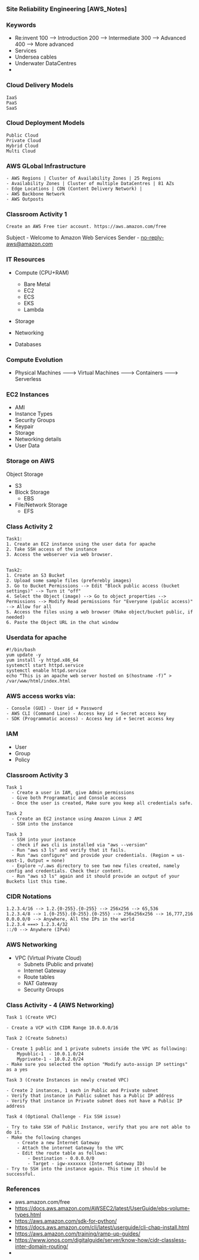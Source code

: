 ### ##########################
### Site Reliability Engineering [AWS_Notes]
### ##########################


### Keywords

- Re:invent
    100 --> Introduction
    200 --> Intermediate
    300 --> Advanced
    400 --> More advanced
- Services 
- Undersea cables
- Underwater DataCentres
- 



### Cloud Delivery Models
````
IaaS
PaaS
SaaS
````
### Cloud Deployment Models
````
Public Cloud
Private Cloud
Hybrid Cloud
Multi Cloud
````

### AWS GLobal Infrastructure
````
- AWS Regions | Cluster of Availability Zones | 25 Regions
- Availability Zones | Cluster of multiple DataCentres | 81 AZs
- Edge Locations | CDN (Content Delivery Network) | 
- AWS Backbone Network
- AWS Outposts
````

### Classroom Activity 1
````
Create an AWS Free tier account. https://aws.amazon.com/free

````

Subject - Welcome to Amazon Web Services
Sender - no-reply-aws@amazon.com


### IT Resources
- Compute (CPU+RAM)
    - Bare Metal
    - EC2
    - ECS
    - EKS
    - Lambda

- Storage
- Networking
- Databases


### Compute Evolution

- Physical Machines ---> Virtual Machines ---> Containers ---> Serverless

### EC2 Instances
- AMI
- Instance Types
- Security Groups
- Keypair
- Storage
- Networking details
- User Data


### Storage on AWS
Object Storage
  - S3
- Block Storage
  - EBS 
- File/Network Storage
  - EFS


### Class Activity 2
````
Task1:
1. Create an EC2 instance using the user data for apache
2. Take SSH access of the instance
3. Access the webserver via web browser.


Task2:
1. Create an S3 Bucket
2. Upload some sample files (preferebly images)
3. Go to Bucket Permissions --> Edit "Block public access (bucket settings)" --> Turn it "off"
4. Select the Object (image) --> Go to object properties --> Permissions --> Modify Read permissions for "Everyone (public access)" --> Allow for all
5. Access the files using a web browser (Make object/bucket public, if needed)
6. Paste the Object URL in the chat window
````

### Userdata for apache
````
#!/bin/bash
yum update -y
yum install -y httpd.x86_64
systemctl start httpd.service
systemctl enable httpd.service
echo “This is an apache web server hosted on $(hostname -f)” > /var/www/html/index.html
````


### AWS access works via:
````
- Console (GUI) - User id + Password
- AWS CLI (Command Line) - Access key id + Secret access key
- SDK (Programmatic access) - Access key id + Secret access key
````

### IAM
  - User
  - Group
  - Policy


### Classroom Activity 3
````
Task 1
  - Create a user in IAM, give Admin permissions
  - Give both Programmatic and Console access
  - Once the user is created, Make sure you keep all credentials safe.

Task 2  
  - Create an EC2 instance using Amazon Linux 2 AMI
  - SSH into the instance

Task 3
  - SSH into your instance
  - check if aws cli is installed via "aws --version"
  - Run "aws s3 ls" and verify that it fails.
  - Run "aws configure" and provide your credentials. (Region = us-east-1, Output = none)
  - Explore ~/.aws directory to see two new files created, namely config and credentials. Check their content.
  - Run "aws s3 ls" again and it should provide an output of your Buckets list this time.

````

### CIDR Notations
````
1.2.3.4/16 --> 1.2.{0-255}.{0-255} --> 256x256 --> 65,536
1.2.3.4/8 --> 1.{0-255}.{0-255}.{0-255} --> 256x256x256 --> 16,777,216
0.0.0.0/0 --> Anywhere, All the IPs in the world
1.2.3.4 ===> 1.2.3.4/32
::/0 --> Anywhere (IPv6)
````

### AWS Networking
- VPC (Virtual Private Cloud)
    - Subnets (Public and private)
    - Internet Gateway
    - Route tables
    - NAT Gateway
    - Security Groups


### Class Activity - 4 (AWS Networking)
````
Task 1 (Create VPC)

- Create a VCP with CIDR Range 10.0.0.0/16

Task 2 (Create Subnets)

- Create 1 public and 1 private subnets inside the VPC as following:
    Mypublic-1  - 10.0.1.0/24
    Myprivate-1 - 10.0.2.0/24
- Make sure you selected the option "Modify auto-assign IP settings" as a yes

Task 3 (Create Instances in newly created VPC)

- Create 2 instances, 1 each in Public and Private subnet
- Verify that instance in Public subnet has a Public IP address
- Verify that instance in Private subnet does not have a Public IP address

Task 4 (Optional Challenge - Fix SSH issue)

- Try to take SSH of Public Instance, verify that you are not able to do it.
- Make the following changes
    - Create a new Internet Gateway
    - Attach the internet Gateway to the VPC
    - Edit the route table as follows:
        - Destination - 0.0.0.0/0
        - Target - igw-xxxxxxx (Internet Gateway ID)
- Try to SSH into the instance again. This time it should be successful.

````


### References
- aws.amazon.com/free
- https://docs.aws.amazon.com/AWSEC2/latest/UserGuide/ebs-volume-types.html
- https://aws.amazon.com/sdk-for-python/
- https://docs.aws.amazon.com/cli/latest/userguide/cli-chap-install.html
- https://aws.amazon.com/training/ramp-up-guides/
- https://www.ionos.com/digitalguide/server/know-how/cidr-classless-inter-domain-routing/
- 

